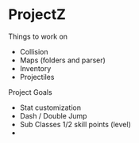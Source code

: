 ProjectZ
========

Things to work on
- Collision
- Maps (folders and parser)
- Inventory
- Projectiles


Project Goals
- Stat customization
- Dash / Double Jump
- Sub Classes 1/2 skill points (level)
- 